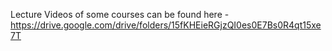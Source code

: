 Lecture Videos of some courses can be found here - https://drive.google.com/drive/folders/15fKHEieRGjzQI0es0E7Bs0R4qt15xe7T
